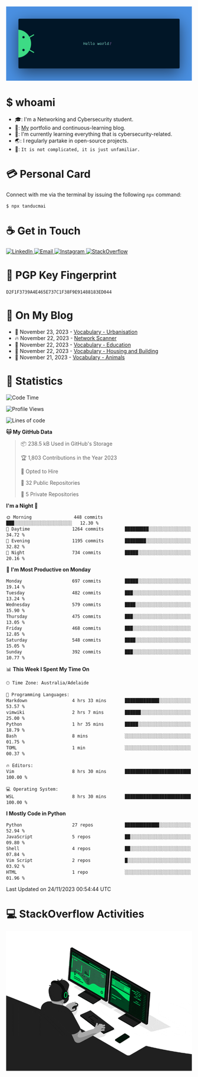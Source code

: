 <p align="center"><img src="assets/banner.png" /></p>

[//]: ![](https://github.com/tanducmai/tanducmai/actions/workflows/waka-stats.yml/badge.svg)
[//]: ![](https://github.com/tanducmai/tanducmai/actions/workflows/latest-blogs.yml/badge.svg)
[//]: ![](https://github.com/tanducmai/tanducmai/actions/workflows/stackoverflow-activities.yml/badge.svg)

# $ whoami

- :mortar_board:: I'm a Networking and Cybersecurity student.
- :telescope:: [My](https://tanducmai.com/) portfolio and continuous-learning blog.
- :seedling:: I'm currently learning everything that is cybersecurity-related.
- :earth_asia:: I regularly partake in open-source projects.
- :speech_balloon:: `It is not complicated, it is just unfamiliar.`

# :credit_card: Personal Card

Connect with me via the terminal by issuing the following `npx` command:

```bash
$ npx tanducmai
```

# :coffee: Get in Touch

<a target="_blank" href="https://www.linkedin.com/in/tanducmai/">
  <img alt="LinkedIn" src="https://img.shields.io/badge/LinkedIn-0077B5?style=for-the-badge&logo=linkedin&logoColor=white" />
</a>
<a target="_blank" href="mailto:henryfromvietnam@gmail.com">
  <img alt="Email" src="https://img.shields.io/badge/Gmail-D14836?style=for-the-badge&logo=gmail&logoColor=white" />
</a>
<a target="_blank" href="https://www.instagram.com/henry.maii/">
  <img alt="Instagram" src="https://img.shields.io/badge/Instagram-E4405F?style=for-the-badge&logo=instagram&logoColor=white" />
</a>
<a target="_blank" href="https://stackoverflow.com/users/16999206/tanducmai">
  <img alt="StackOverflow" src="https://img.shields.io/static/v1?message=Stackoverflow&logo=stackoverflow&label=&color=FE7A16&logoColor=white&labelColor=&style=for-the-badge" />
</a>

# :closed_lock_with_key: PGP Key Fingerprint

`D2F1F3739A4E465E737C1F38F9E91488183ED044`

# :scroll: On My Blog

<!-- BLOG-POST-LIST:START -->
 - 💯 November 23, 2023 - [Vocabulary - Urbanisation](https://tanducmai.com/posts/glossaries/vocabulary/urbanisation/)
 - 🔥 November 22, 2023 - [Network Scanner](https://tanducmai.com/posts/portfolio/network-scanner/)
 - 💫 November 22, 2023 - [Vocabulary - Education](https://tanducmai.com/posts/glossaries/vocabulary/education/)
 - 🚀 November 22, 2023 - [Vocabulary - Housing and Building](https://tanducmai.com/posts/glossaries/vocabulary/housing-building/)
 - 🌮 November 21, 2023 - [Vocabulary - Animals](https://tanducmai.com/posts/glossaries/vocabulary/animals/)<!-- BLOG-POST-LIST:END -->

# :1234: Statistics

<!--START_SECTION:waka-->
![Code Time](http://img.shields.io/badge/Code%20Time-166%20hrs%2031%20mins-blue)

![Profile Views](http://img.shields.io/badge/Profile%20Views-4-blue)

![Lines of code](https://img.shields.io/badge/From%20Hello%20World%20I%27ve%20Written-9.1%20million%20lines%20of%20code-blue)

**🐱 My GitHub Data** 

> 📦 238.5 kB Used in GitHub's Storage 
 > 
> 🏆 1,803 Contributions in the Year 2023
 > 
> 💼 Opted to Hire
 > 
> 📜 32 Public Repositories 
 > 
> 🔑 5 Private Repositories 
 > 
**I'm a Night 🦉** 

```text
🌞 Morning                448 commits         ███░░░░░░░░░░░░░░░░░░░░░░   12.30 % 
🌆 Daytime                1264 commits        █████████░░░░░░░░░░░░░░░░   34.72 % 
🌃 Evening                1195 commits        ████████░░░░░░░░░░░░░░░░░   32.82 % 
🌙 Night                  734 commits         █████░░░░░░░░░░░░░░░░░░░░   20.16 % 
```
📅 **I'm Most Productive on Monday** 

```text
Monday                   697 commits         █████░░░░░░░░░░░░░░░░░░░░   19.14 % 
Tuesday                  482 commits         ███░░░░░░░░░░░░░░░░░░░░░░   13.24 % 
Wednesday                579 commits         ████░░░░░░░░░░░░░░░░░░░░░   15.90 % 
Thursday                 475 commits         ███░░░░░░░░░░░░░░░░░░░░░░   13.05 % 
Friday                   468 commits         ███░░░░░░░░░░░░░░░░░░░░░░   12.85 % 
Saturday                 548 commits         ████░░░░░░░░░░░░░░░░░░░░░   15.05 % 
Sunday                   392 commits         ███░░░░░░░░░░░░░░░░░░░░░░   10.77 % 
```


📊 **This Week I Spent My Time On** 

```text
🕑︎ Time Zone: Australia/Adelaide

💬 Programming Languages: 
Markdown                 4 hrs 33 mins       █████████████░░░░░░░░░░░░   53.57 % 
vimwiki                  2 hrs 7 mins        ██████░░░░░░░░░░░░░░░░░░░   25.00 % 
Python                   1 hr 35 mins        █████░░░░░░░░░░░░░░░░░░░░   18.79 % 
Bash                     8 mins              ░░░░░░░░░░░░░░░░░░░░░░░░░   01.75 % 
TOML                     1 min               ░░░░░░░░░░░░░░░░░░░░░░░░░   00.37 % 

🔥 Editors: 
Vim                      8 hrs 30 mins       █████████████████████████   100.00 % 

💻 Operating System: 
WSL                      8 hrs 30 mins       █████████████████████████   100.00 % 
```

**I Mostly Code in Python** 

```text
Python                   27 repos            █████████████░░░░░░░░░░░░   52.94 % 
JavaScript               5 repos             ██░░░░░░░░░░░░░░░░░░░░░░░   09.80 % 
Shell                    4 repos             ██░░░░░░░░░░░░░░░░░░░░░░░   07.84 % 
Vim Script               2 repos             █░░░░░░░░░░░░░░░░░░░░░░░░   03.92 % 
HTML                     1 repo              ░░░░░░░░░░░░░░░░░░░░░░░░░   01.96 % 
```




 Last Updated on 24/11/2023 00:54:44 UTC
<!--END_SECTION:waka-->

# :computer: StackOverflow Activities

<!-- STACKOVERFLOW:START -->
<!-- STACKOVERFLOW:END -->

<p align="center"><img src="assets/developer.gif" /></p>
